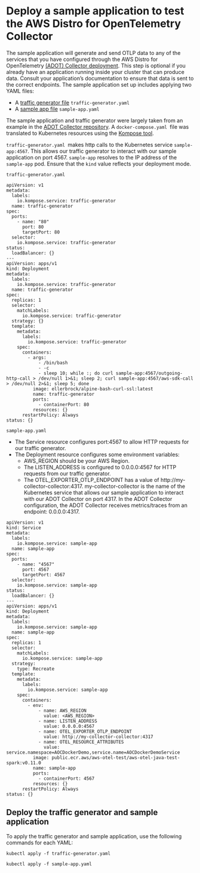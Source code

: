 # Deploy a sample application to test the AWS Distro for OpenTelemetry Collector<a name="sample-app"></a>

The sample application will generate and send OTLP data to any of the services that you have configured through the AWS Distro for OpenTelemetry [\(ADOT\) Collector deployment](deploy-collector.md)\. This step is optional if you already have an application running inside your cluster that can produce data\. Consult your application’s documentation to ensure that data is sent to the correct endpoints\. The sample application set up includes applying two YAML files:
+ A [traffic generator file](https://github.com/aws-observability/aws-otel-community/blob/master/sample-configs/traffic-generator.yaml) `traffic-generator.yaml`
+ A [sample app file](https://github.com/aws-observability/aws-otel-community/blob/master/sample-configs/sample-app.yaml) `sample-app.yaml`

The sample application and traffic generator were largely taken from an example in the [ADOT Collector repository](https://github.com/aws-observability/aws-otel-collector/blob/main/examples/docker/docker-compose.yaml)\. A `docker-compose.yaml `file was translated to Kubernetes resources using the [Kompose tool](https://kompose.io/)\.

`traffic-generator.yaml `makes http calls to the Kubernetes service `sample-app:4567`\. This allows our traffic generator to interact with our sample application on port 4567\. `sample-app` resolves to the IP address of the `sample-app` pod\. Ensure that the `kind` value reflects your deployment mode\.

`traffic-generator.yaml`

```
apiVersion: v1
metadata:
  labels:
    io.kompose.service: traffic-generator
  name: traffic-generator
spec:
  ports:
    - name: "80"
      port: 80
      targetPort: 80
  selector:
    io.kompose.service: traffic-generator
status:
  loadBalancer: {}
---
apiVersion: apps/v1
kind: Deployment
metadata:
  labels:
    io.kompose.service: traffic-generator
  name: traffic-generator
spec:
  replicas: 1
  selector:
    matchLabels:
      io.kompose.service: traffic-generator
  strategy: {}
  template:
    metadata:
      labels:
        io.kompose.service: traffic-generator
    spec:
      containers:
        - args:
            - /bin/bash
            - -c
            - sleep 10; while :; do curl sample-app:4567/outgoing-http-call > /dev/null 1>&1; sleep 2; curl sample-app:4567/aws-sdk-call > /dev/null 2>&1; sleep 5; done
          image: ellerbrock/alpine-bash-curl-ssl:latest
          name: traffic-generator
          ports:
            - containerPort: 80
          resources: {}
      restartPolicy: Always
status: {}
```

`sample-app.yaml`
+ The Service resource configures port:4567 to allow HTTP requests for our traffic generator\.
+ The Deployment resource configures some environment variables:
  + AWS\_REGION should be your AWS Region\.
  + The LISTEN\_ADDRESS is configured to 0\.0\.0\.0:4567 for HTTP requests from our traffic generator\.
  + The OTEL\_EXPORTER\_OTLP\_ENDPOINT has a value of http://my\-collector\-collector:4317\. my\-collector\-collector is the name of the Kubernetes service that allows our sample application to interact with our ADOT Collector on port 4317\. In the ADOT Collector configuration, the ADOT Collector receives metrics/traces from an endpoint: 0\.0\.0\.0:4317\. 

```
apiVersion: v1
kind: Service
metadata:
  labels:
    io.kompose.service: sample-app
  name: sample-app
spec:
  ports:
    - name: "4567"
      port: 4567
      targetPort: 4567
  selector:
    io.kompose.service: sample-app
status:
  loadBalancer: {}
---
apiVersion: apps/v1
kind: Deployment
metadata:
  labels:
    io.kompose.service: sample-app
  name: sample-app
spec:
  replicas: 1
  selector:
    matchLabels:
      io.kompose.service: sample-app
  strategy:
    type: Recreate
  template:
    metadata:
      labels:
        io.kompose.service: sample-app
    spec:
      containers:
        - env:
            - name: AWS_REGION
              value: <AWS_REGION>
            - name: LISTEN_ADDRESS
              value: 0.0.0.0:4567
            - name: OTEL_EXPORTER_OTLP_ENDPOINT
              value: http://my-collector-collector:4317
            - name: OTEL_RESOURCE_ATTRIBUTES
              value: service.namespace=AOCDockerDemo,service.name=AOCDockerDemoService
          image: public.ecr.aws/aws-otel-test/aws-otel-java-test-spark:v0.11.0
          name: sample-app
          ports:
            - containerPort: 4567
          resources: {}
      restartPolicy: Always
status: {}
```

## Deploy the traffic generator and sample application<a name="adot-sample"></a>

To apply the traffic generator and sample application, use the following commands for each YAML:

```
kubectl apply -f traffic-generator.yaml
```

```
kubectl apply -f sample-app.yaml
```